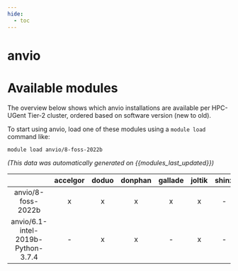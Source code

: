 ```yaml
---
hide:
  - toc
---
```


anvio
=====

# Available modules


The overview below shows which anvio installations are available per HPC-UGent Tier-2 cluster, ordered based on software version (new to old).

To start using anvio, load one of these modules using a `module load` command like:

```shell
module load anvio/8-foss-2022b
```

*(This data was automatically generated on {{modules_last_updated}})*  

| |accelgor|doduo|donphan|gallade|joltik|shinx|skitty|
| :---: | :---: | :---: | :---: | :---: | :---: | :---: | :---: |
|anvio/8-foss-2022b|x|x|x|x|x|-|-|
|anvio/6.1-intel-2019b-Python-3.7.4|-|x|x|-|x|-|-|
